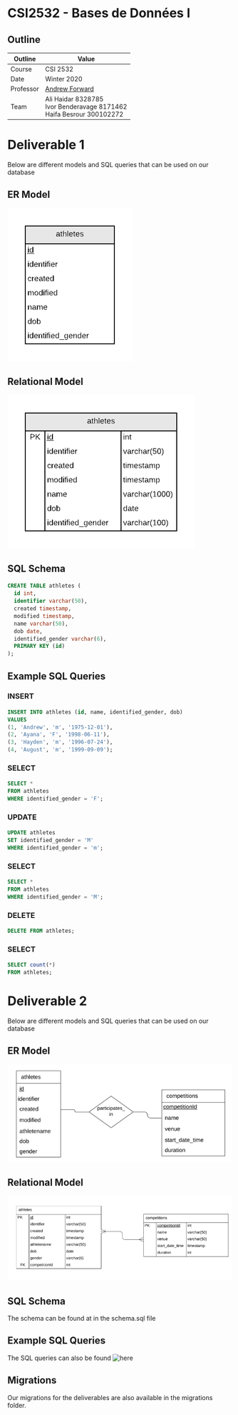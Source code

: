 # CSI2532 - Bases de Données I

## Outline

| Outline | Value |
| --- | --- |
| Course | CSI 2532 |
| Date | Winter 2020 |
| Professor | [Andrew Forward](aforward@uottawa.ca) |
| Team | Ali Haidar 8328785<br> Ivor Benderavage 8171462<br> Haifa Besrour 300102272<br> |


# Deliverable 1

Below are different models and SQL queries that can be used on our database

## ER Model

![ER Model](assets/ErModel.png)

## Relational Model

![Relational Model](assets/RelationalModel.png)


## SQL Schema

```sql
CREATE TABLE athletes (
  id int,
  identifier varchar(50),
  created timestamp,
  modified timestamp,
  name varchar(50),
  dob date,
  identified_gender varchar(6),
  PRIMARY KEY (id)
);
```

## Example SQL Queries

### INSERT

```sql
INSERT INTO athletes (id, name, identified_gender, dob)
VALUES
(1, 'Andrew', 'm', '1975-12-01'),
(2, 'Ayana', 'F', '1998-06-11'),
(3, 'Hayden', 'm', '1996-07-24'),
(4, 'August', 'm', '1999-09-09');
```

### SELECT 

```sql
SELECT *
FROM athletes
WHERE identified_gender = 'F';
```

### UPDATE

```sql
UPDATE athletes
SET identified_gender = 'M'
WHERE identified_gender = 'm';
```

### SELECT

```sql
SELECT *
FROM athletes
WHERE identified_gender = 'M';
```

### DELETE

```sql
DELETE FROM athletes;
```

### SELECT

```sql
SELECT count(*)
FROM athletes;
```

# Deliverable 2

Below are different models and SQL queries that can be used on our database

## ER Model

![ER Model](assets/ERModel2.png)

## Relational Model

![Relational Model](assets/RelationalModel2.png)


## SQL Schema

The schema can be found at in the schema.sql file


## Example SQL Queries

The SQL queries can also be found ![here](db/seed)

## Migrations 

Our migrations for the deliverables are also available in the migrations folder.
